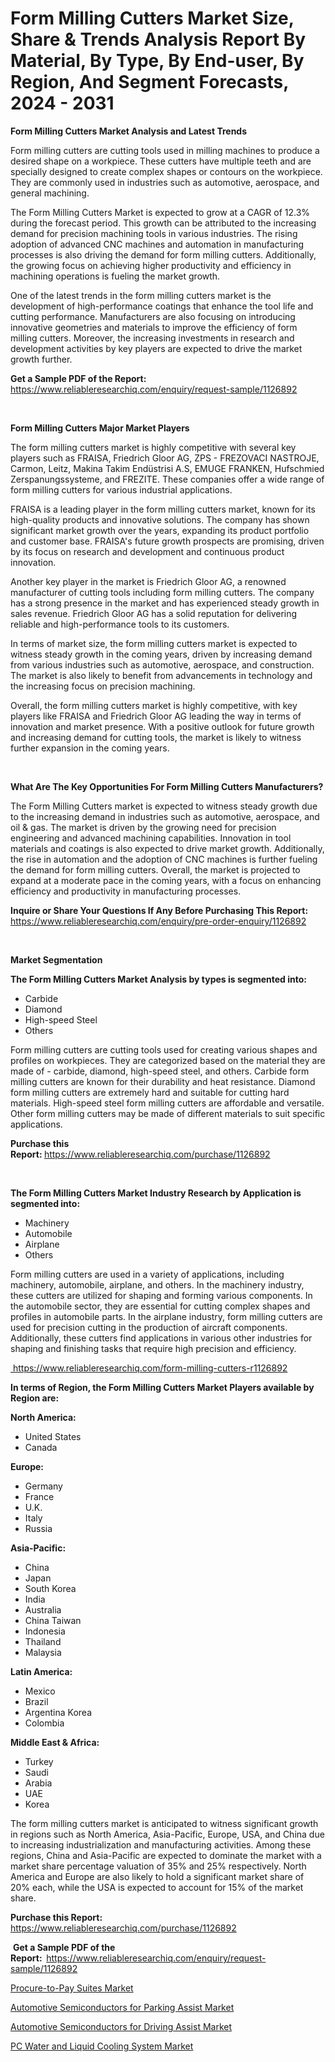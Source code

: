 <p><h1>Form Milling Cutters Market Size, Share & Trends Analysis Report By Material, By Type, By End-user, By Region, And Segment Forecasts, 2024 - 2031</h1></p><p><strong>Form Milling Cutters Market Analysis and Latest Trends</strong></p>
<p><p>Form milling cutters are cutting tools used in milling machines to produce a desired shape on a workpiece. These cutters have multiple teeth and are specially designed to create complex shapes or contours on the workpiece. They are commonly used in industries such as automotive, aerospace, and general machining.</p><p>The Form Milling Cutters Market is expected to grow at a CAGR of 12.3% during the forecast period. This growth can be attributed to the increasing demand for precision machining tools in various industries. The rising adoption of advanced CNC machines and automation in manufacturing processes is also driving the demand for form milling cutters. Additionally, the growing focus on achieving higher productivity and efficiency in machining operations is fueling the market growth.</p><p>One of the latest trends in the form milling cutters market is the development of high-performance coatings that enhance the tool life and cutting performance. Manufacturers are also focusing on introducing innovative geometries and materials to improve the efficiency of form milling cutters. Moreover, the increasing investments in research and development activities by key players are expected to drive the market growth further.</p></p>
<p><strong>Get a Sample PDF of the Report:&nbsp;</strong> <a href="https://www.reliableresearchiq.com/enquiry/request-sample/1126892">https://www.reliableresearchiq.com/enquiry/request-sample/1126892</a></p>
<p>&nbsp;</p>
<p><strong>Form Milling Cutters Major Market Players</strong></p>
<p><p>The form milling cutters market is highly competitive with several key players such as FRAISA, Friedrich Gloor AG, ZPS - FREZOVACI NASTROJE, Carmon, Leitz, Makina Takim Endüstrisi A.S, EMUGE FRANKEN, Hufschmied Zerspanungssysteme, and FREZITE. These companies offer a wide range of form milling cutters for various industrial applications.</p><p>FRAISA is a leading player in the form milling cutters market, known for its high-quality products and innovative solutions. The company has shown significant market growth over the years, expanding its product portfolio and customer base. FRAISA's future growth prospects are promising, driven by its focus on research and development and continuous product innovation.</p><p>Another key player in the market is Friedrich Gloor AG, a renowned manufacturer of cutting tools including form milling cutters. The company has a strong presence in the market and has experienced steady growth in sales revenue. Friedrich Gloor AG has a solid reputation for delivering reliable and high-performance tools to its customers.</p><p>In terms of market size, the form milling cutters market is expected to witness steady growth in the coming years, driven by increasing demand from various industries such as automotive, aerospace, and construction. The market is also likely to benefit from advancements in technology and the increasing focus on precision machining.</p><p>Overall, the form milling cutters market is highly competitive, with key players like FRAISA and Friedrich Gloor AG leading the way in terms of innovation and market presence. With a positive outlook for future growth and increasing demand for cutting tools, the market is likely to witness further expansion in the coming years.</p></p>
<p>&nbsp;</p>
<p><strong>What Are The Key Opportunities For Form Milling Cutters Manufacturers?</strong></p>
<p><p>The Form Milling Cutters market is expected to witness steady growth due to the increasing demand in industries such as automotive, aerospace, and oil & gas. The market is driven by the growing need for precision engineering and advanced machining capabilities. Innovation in tool materials and coatings is also expected to drive market growth. Additionally, the rise in automation and the adoption of CNC machines is further fueling the demand for form milling cutters. Overall, the market is projected to expand at a moderate pace in the coming years, with a focus on enhancing efficiency and productivity in manufacturing processes.</p></p>
<p><strong>Inquire or Share Your Questions If Any Before Purchasing This Report:</strong> <a href="https://www.reliableresearchiq.com/enquiry/pre-order-enquiry/1126892">https://www.reliableresearchiq.com/enquiry/pre-order-enquiry/1126892</a></p>
<p>&nbsp;</p>
<p><strong>Market Segmentation</strong></p>
<p><strong>The Form Milling Cutters Market Analysis by types is segmented into:</strong></p>
<p><ul><li>Carbide</li><li>Diamond</li><li>High-speed Steel</li><li>Others</li></ul></p>
<p><p>Form milling cutters are cutting tools used for creating various shapes and profiles on workpieces. They are categorized based on the material they are made of - carbide, diamond, high-speed steel, and others. Carbide form milling cutters are known for their durability and heat resistance. Diamond form milling cutters are extremely hard and suitable for cutting hard materials. High-speed steel form milling cutters are affordable and versatile. Other form milling cutters may be made of different materials to suit specific applications.</p></p>
<p><strong>Purchase this Report:&nbsp;</strong><a href="https://www.reliableresearchiq.com/purchase/1126892">https://www.reliableresearchiq.com/purchase/1126892</a></p>
<p>&nbsp;</p>
<p><strong>The Form Milling Cutters Market Industry Research by Application is segmented into:</strong></p>
<p><ul><li>Machinery</li><li>Automobile</li><li>Airplane</li><li>Others</li></ul></p>
<p><p>Form milling cutters are used in a variety of applications, including machinery, automobile, airplane, and others. In the machinery industry, these cutters are utilized for shaping and forming various components. In the automobile sector, they are essential for cutting complex shapes and profiles in automobile parts. In the airplane industry, form milling cutters are used for precision cutting in the production of aircraft components. Additionally, these cutters find applications in various other industries for shaping and finishing tasks that require high precision and efficiency.</p></p>
<p><a href="https://www.reliableresearchiq.com/form-milling-cutters-r1126892">&nbsp;https://www.reliableresearchiq.com/form-milling-cutters-r1126892</a></p>
<p><strong>In terms of Region, the Form Milling Cutters Market Players available by Region are:</strong></p>
<p>
    <p> <strong> North America: </strong>
        <ul>
            <li>United States</li>
            <li>Canada</li>
        </ul>
        </p> 
    <p> <strong> Europe: </strong>
        <ul>
            <li>Germany</li>
            <li>France</li>
            <li>U.K.</li>
            <li>Italy</li>
            <li>Russia</li>
        </ul>
        </p> 
    <p> <strong> Asia-Pacific: </strong>
        <ul>
            <li>China</li>
            <li>Japan</li>
            <li>South Korea</li>
            <li>India</li>
            <li>Australia</li>
            <li>China Taiwan</li>
            <li>Indonesia</li>
            <li>Thailand</li>
            <li>Malaysia</li>
        </ul>
        </p> 
    <p> <strong> Latin America: </strong>
        <ul>
            <li>Mexico</li>
            <li>Brazil</li>
            <li>Argentina Korea</li>
            <li>Colombia</li>
        </ul>
        </p> 
    <p> <strong> Middle East & Africa: </strong>
        <ul>
            <li>Turkey</li>
            <li>Saudi</li>
            <li>Arabia</li>
            <li>UAE</li>
            <li>Korea</li>
        </ul>
    </p>
    </p>
<p><p>The form milling cutters market is anticipated to witness significant growth in regions such as North America, Asia-Pacific, Europe, USA, and China due to increasing industrialization and manufacturing activities. Among these regions, China and Asia-Pacific are expected to dominate the market with a market share percentage valuation of 35% and 25% respectively. North America and Europe are also likely to hold a significant market share of 20% each, while the USA is expected to account for 15% of the market share.</p></p>
<p><strong>Purchase this Report: </strong><a href="https://www.reliableresearchiq.com/purchase/1126892">https://www.reliableresearchiq.com/purchase/1126892</a></p>
<p>&nbsp;<strong>Get a Sample PDF of the Report:&nbsp;&nbsp;</strong><a href="https://www.reliableresearchiq.com/enquiry/request-sample/1126892">https://www.reliableresearchiq.com/enquiry/request-sample/1126892</a></p>
<p><strong></strong></p>
<p><p><a href="https://www.linkedin.com/pulse/insights-procure-to-pay-suites-market-players-size-geographical-rnbrf">Procure-to-Pay Suites Market</a></p><p><a href="https://github.com/lnamivez37/Market-Research-Report-List-1/blob/main/automotive-semiconductors-for-parking-assist-market.md">Automotive Semiconductors for Parking Assist Market</a></p><p><a href="https://github.com/obertPattersbG/Market-Research-Report-List-1/blob/main/automotive-semiconductors-for-driving-assist-market.md">Automotive Semiconductors for Driving Assist Market</a></p><p><a href="https://www.linkedin.com/pulse/global-pc-water-liquid-cooling-system-market-trends-insights-jdpsf">PC Water and Liquid Cooling System Market</a></p></p>